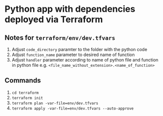 # Python app with dependencies deployed via Terraform

## Notes for `terraform/env/dev.tfvars`
1. Adjust `code_directory` paramter to the folder with the python code
2. Adjust `function_name` parameter to desired name of function
3. Adjust `handler` parameter according to name of python file and function in python file e.g. `<file_name_without_extension>.<name_of_function>`


## Commands
1. `cd terraform`
2. `terraform init`
3. `terraform plan -var-file=env/dev.tfvars`
4. `terraform apply -var-file=env/dev.tfvars --auto-approve`